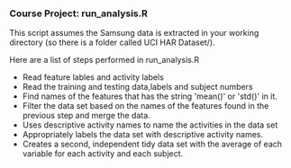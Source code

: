 
### Course Project: run_analysis.R

This script assumes the Samsung data is extracted in your working directory (so there is a folder called UCI HAR Dataset/). 

Here are a list of steps performed in run_analysis.R

* Read feature lables and activity labels
* Read the training and testing data,labels and subject numbers
* Find names of the features that has the string 'mean()' or 'std()' in it.
* Filter the data set based on the names of the features found in the previous step and merge the data.
* Uses descriptive activity names to name the activities in the data set
* Appropriately labels the data set with descriptive activity names. 
* Creates a second, independent tidy data set with the average of each variable for each activity and each subject.



